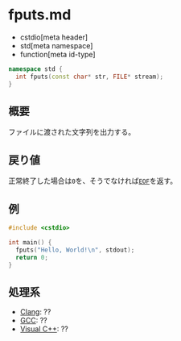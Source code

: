 # fputs.md
* cstdio[meta header]
* std[meta namespace]
* function[meta id-type]

```cpp
namespace std {
  int fputs(const char* str, FILE* stream);
}
```

## 概要
ファイルに渡された文字列を出力する。

## 戻り値
正常終了した場合は`0`を、そうでなければ[`EOF`](/reference/cstdio/eof.md)を返す。

## 例
```cpp example
#include <cstdio>

int main() {
  fputs("Hello, World!\n", stdout);
  return 0;
}
```

## 処理系
- [Clang](/implementation.md#clang): ??
- [GCC](/implementation.md#gcc): ??
- [Visual C++](/implementation.md#visual_cpp): ??